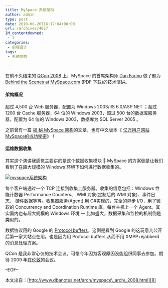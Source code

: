 ```yaml
---
title: MySpace 系统架构
author: admin
type: post
date: 2010-06-26T16:17:04+00:00
url: /archives/4057
IM_contentdowned:
 - 1
categories:
 - 前端设计
tags:
 - 系统架构

---
```

在前不久结束的 [QCon 2008][1] 上，MySpace 的首席架构师 [Dan Farino][2] 做了题为 [Behind the Scenes at MySpace.com][3] (PDF 下载)的技术演讲。

#### 架构概况

超过 4,500 台 Web 服务器，配置为 Windows 2003/IIS 6.0/ASP.NET ；超过 1200 台 Cache 服务器，64 位的 Windows 2003，超过 500 台的数据库服务器，配置为 64 位的 Windows 2003，数据库为 SQL Server 2005 。

之前曾有一篇 [揭 秘 MySpace 架构][4]的文章，也有中文版本《 [亿万用户网站 MySpace的成功秘密](http://www.kuqin.com/system-analysis/20071230/3238.html)》！

#### 运维数据收集

其实这个演讲我感觉主要讲的是这个数据收集模块 🙂 MySpace 的方案倒是让我们看到了在超大规模的 Windows 环境下如何进行数据收集的。

[![myspace系统架构](https://blogstatic.haohtml.com//uploads/2023/09/1626170.png)][5]

每个客户端通过一个 TCP 连接到收集上服务器。收集的信息包括：Windows 性能计数器 Performance Counters、 WMI 对象(定制后的 WMI 对象)、事件日志、 硬件数据等等。收集器服务(Agent) 用 C#实现的，完全的异步 I/O，用了微软的 Concurrency and Coordination Runtime 库。每台主机上一个 Agent。其实国内也有超大规模的 Windows 环境 — 比如盛大，数据采集和监控的机制倒是类似的。

数据协议用的 Google 的 [Protocol buffers][6]。这倒是看到 Google 的这玩意儿公开后第一家大站点在用。也是因为用 Protocol buffers 从而不用 XMPP+ejabberd 的消息处理方案。

QCon 是我非常心仪的技术会议。可惜今年因为客观原因没能组织同事去参加。期待 2009 年[在伦敦][7]的会议。

–EOF–

本文出自：[http://www.dbanotes.net/arch/myspace\_arch\_2008.html][8]

[1]: http://qconsf.com/
[2]: http://jaoo.dk/london-2008/speaker/Dan+Farino
[3]: http://qconsf.com/sf2008/file?path=/qcon-sanfran-2008/slides//DanFarino_Myspace.pdf
[4]: http://www.baselinemag.com/c/a/Projects-Networks-and-Storage/Inside-MySpacecom/
[5]: http://blog.haohtml.com/wp-content/uploads/2010/06/1626170.png
[6]: http://code.google.com/apis/protocolbuffers/docs/overview.html
[7]: http://qconlondon.com/
[8]: http://www.dbanotes.net/arch/myspace_arch_2008.html